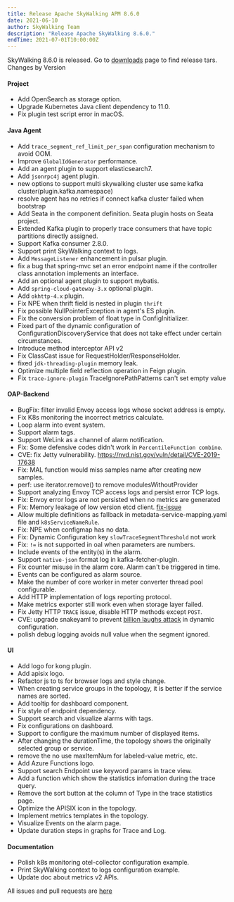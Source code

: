 ```yaml
---
title: Release Apache SkyWalking APM 8.6.0
date: 2021-06-10
author: SkyWalking Team
description: "Release Apache SkyWalking 8.6.0."
endTime: 2021-07-01T10:00:00Z
---
```


SkyWalking 8.6.0 is released. Go to [downloads](/downloads) page to find release tars.
Changes by Version

#### Project

- Add OpenSearch as storage option.
- Upgrade Kubernetes Java client dependency to 11.0.
- Fix plugin test script error in macOS.

#### Java Agent

- Add `trace_segment_ref_limit_per_span` configuration mechanism to avoid OOM.
- Improve `GlobalIdGenerator` performance.
- Add an agent plugin to support elasticsearch7.
- Add `jsonrpc4j` agent plugin.
- new options to support multi skywalking cluster use same kafka cluster(plugin.kafka.namespace)
- resolve agent has no retries if connect kafka cluster failed when bootstrap
- Add Seata in the component definition. Seata plugin hosts on Seata project.
- Extended Kafka plugin to properly trace consumers that have topic partitions directly assigned.
- Support Kafka consumer 2.8.0.
- Support print SkyWalking context to logs.
- Add `MessageListener` enhancement in pulsar plugin.
- fix a bug that spring-mvc set an error endpoint name if the controller class annotation implements an interface.
- Add an optional agent plugin to support mybatis.
- Add `spring-cloud-gateway-3.x` optional plugin.
- Add `okhttp-4.x` plugin.
- Fix NPE when thrift field is nested in plugin `thrift`
- Fix possible NullPointerException in agent's ES plugin.
- Fix the conversion problem of float type in ConfigInitializer.
- Fixed part of the dynamic configuration of ConfigurationDiscoveryService that does not take effect under certain circumstances.
- Introduce method interceptor API v2
- Fix ClassCast issue for RequestHolder/ResponseHolder.
- fixed `jdk-threading-plugin` memory leak.
- Optimize multiple field reflection operation in Feign plugin.
- Fix `trace-ignore-plugin` TraceIgnorePathPatterns can't set empty value

#### OAP-Backend

- BugFix: filter invalid Envoy access logs whose socket address is empty.
- Fix K8s monitoring the incorrect metrics calculate.
- Loop alarm into event system.
- Support alarm tags.
- Support WeLink as a channel of alarm notification.
- Fix: Some defensive codes didn't work in `PercentileFunction combine`.
- CVE: fix Jetty vulnerability. https://nvd.nist.gov/vuln/detail/CVE-2019-17638
- Fix: MAL function would miss samples name after creating new samples.
- perf: use iterator.remove() to remove modulesWithoutProvider
- Support analyzing Envoy TCP access logs and persist error TCP logs.
- Fix: Envoy error logs are not persisted when no metrics are generated
- Fix: Memory leakage of low version etcd client. [fix-issue](https://github.com/jurmous/etcd4j/pull/185)
- Allow multiple definitions as fallback in metadata-service-mapping.yaml file and `k8sServiceNameRule`.
- Fix: NPE when configmap has no data.
- Fix: Dynamic Configuration key `slowTraceSegmentThreshold` not work
- Fix: `!=` is not supported in oal when parameters are numbers.
- Include events of the entity(s) in the alarm.
- Support `native-json` format log in kafka-fetcher-plugin.
- Fix counter misuse in the alarm core. Alarm can't be triggered in time.
- Events can be configured as alarm source.
- Make the number of core worker in meter converter thread pool configurable.
- Add HTTP implementation of logs reporting protocol.
- Make metrics exporter still work even when storage layer failed.
- Fix Jetty HTTP `TRACE` issue, disable HTTP methods except `POST`.
- CVE: upgrade snakeyaml to prevent [billion laughs attack](https://en.wikipedia.org/wiki/Billion_laughs#Variations) in dynamic configuration.
- polish debug logging avoids null value when the segment ignored.

#### UI

- Add logo for kong plugin.
- Add apisix logo.
- Refactor js to ts for browser logs and style change.
- When creating service groups in the topology, it is better if the service names are sorted.
- Add tooltip for dashboard component.
- Fix style of endpoint dependency.
- Support search and visualize alarms with tags.
- Fix configurations on dashboard.
- Support to configure the maximum number of displayed items.
- After changing the durationTime, the topology shows the originally selected group or service.
- remove the no use maxItemNum for labeled-value metric, etc.
- Add Azure Functions logo.
- Support search Endpoint use keyword params in trace view.
- Add a function which show the statistics infomation during the trace query.
- Remove the sort button at the column of Type in the trace statistics page.
- Optimize the APISIX icon in the topology.
- Implement metrics templates in the topology.
- Visualize Events on the alarm page.
- Update duration steps in graphs for Trace and Log.

#### Documentation

- Polish k8s monitoring otel-collector configuration example.
- Print SkyWalking context to logs configuration example.
- Update doc about metrics v2 APIs.

All issues and pull requests are [here](https://github.com/apache/skywalking/milestone/84?closed=1)
